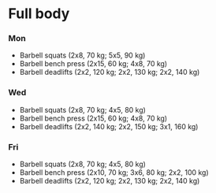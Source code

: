 # Full body
### Mon
* Barbell squats (2x8, 70 kg; 5x5, 90 kg)
* Barbell bench press (2x15, 60 kg; 4x8, 70 kg)
* Barbell deadlifts (2x2, 120 kg; 2x2, 130 kg; 2x2, 140 kg)

### Wed
* Barbell squats (2x8, 70 kg; 4x5, 80 kg)
* Barbell bench press (2x15, 60 kg; 4x8, 70 kg)
* Barbell deadlifts (2x2, 140 kg; 2x2, 150 kg; 3x1, 160 kg)

### Fri
* Barbell squats (2x8, 70 kg; 4x5, 80 kg)
* Barbell bench press (2x10, 70 kg; 3x6, 80 kg; 2x2, 100 kg)
* Barbell deadlifts (2x2, 120 kg; 2x2, 130 kg; 2x2, 140 kg)
